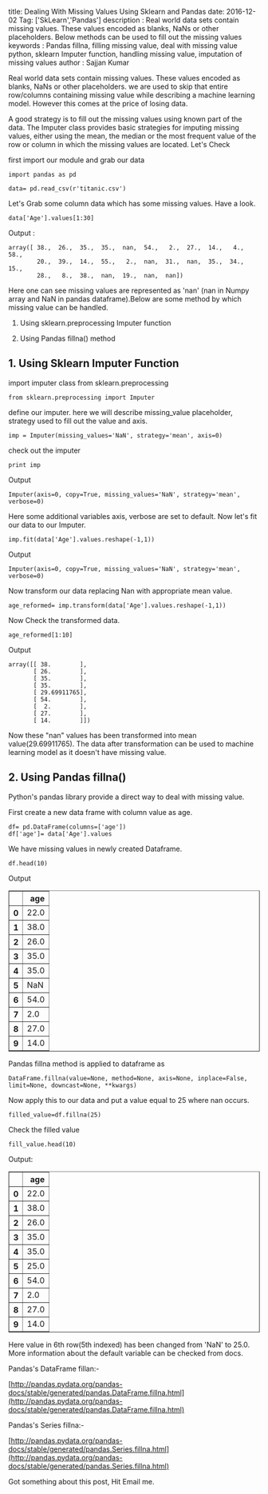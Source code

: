 title: Dealing With Missing Values Using Sklearn and Pandas 
date: 2016-12-02
Tag: ['SkLearn','Pandas']
description : Real world data sets contain missing values. These values encoded as blanks, NaNs or other placeholders. Below methods can be used to fill out the missing values
keywords : Pandas fillna, filling missing value, deal with missing value python, sklearn Imputer function, handling missing value, imputation of missing values
author : Sajjan Kumar

Real world data sets contain missing values. These values encoded as blanks, NaNs or other placeholders. we are used to skip that entire row/columns containing missing value while describing a machine learning model. However this comes at the price of losing data. 

A good strategy is to fill out the missing values using known part of the data. The Imputer class provides basic strategies for imputing missing values, either using the mean, the median or the most frequent value of the row or column in which the missing values are located. Let's Check


first import our module and grab our data 

	import pandas as pd

	data= pd.read_csv(r'titanic.csv')


Let's Grab some column data which has some missing values. Have a look.

	data['Age'].values[1:30]

Output :

    array([ 38.,  26.,  35.,  35.,  nan,  54.,   2.,  27.,  14.,   4.,  58.,
            20.,  39.,  14.,  55.,   2.,  nan,  31.,  nan,  35.,  34.,  15.,
            28.,   8.,  38.,  nan,  19.,  nan,  nan])



Here one can see missing values are represented as 'nan' (nan in Numpy array and NaN in pandas dataframe).Below are some method by which missing value can be handled.

1. Using sklearn.preprocessing Imputer function

2. Using Pandas fillna() method

## 1. Using Sklearn Imputer Function

import imputer class from sklearn.preprocessing

	from sklearn.preprocessing import Imputer

define our imputer. here we will describe missing_value placeholder, strategy used to fill out the value and axis.

	imp = Imputer(missing_values='NaN', strategy='mean', axis=0)

check out the imputer

	print imp

Output 

    Imputer(axis=0, copy=True, missing_values='NaN', strategy='mean', verbose=0)
    

Here some additional variables axis, verbose are set to default.
Now let's fit our data to our Imputer.

	imp.fit(data['Age'].values.reshape(-1,1)) 

Output
 
	Imputer(axis=0, copy=True, missing_values='NaN', strategy='mean', verbose=0)


Now transform our data replacing Nan with appropriate mean value.

	age_reformed= imp.transform(data['Age'].values.reshape(-1,1))

Now Check the transformed data.

	age_reformed[1:10]

Output

    array([[ 38.        ],
           [ 26.        ],
           [ 35.        ],
           [ 35.        ],
           [ 29.69911765],
           [ 54.        ],
           [  2.        ],
           [ 27.        ],
           [ 14.        ]])



Now these "nan" values has been transformed into mean value(29.69911765). The data after transformation can be used to machine learning model
as it doesn't have missing value.

## 2. Using Pandas fillna() 

Python's pandas library provide a direct way to deal with missing value. 

First create a new data frame with column value as age.

	df= pd.DataFrame(columns=['age'])
	df['age']= data['Age'].values

We have missing values in newly created Dataframe.

	df.head(10)

Output
 

<div>
<table border="1" class="dataframe">
  <thead>
    <tr style="text-align: right;">
      <th></th>
      <th>age</th>
    </tr>
  </thead>
  <tbody>
    <tr>
      <th>0</th>
      <td>22.0</td>
    </tr>
    <tr>
      <th>1</th>
      <td>38.0</td>
    </tr>
    <tr>
      <th>2</th>
      <td>26.0</td>
    </tr>
    <tr>
      <th>3</th>
      <td>35.0</td>
    </tr>
    <tr>
      <th>4</th>
      <td>35.0</td>
    </tr>
    <tr>
      <th>5</th>
      <td>NaN</td>
    </tr>
    <tr>
      <th>6</th>
      <td>54.0</td>
    </tr>
    <tr>
      <th>7</th>
      <td>2.0</td>
    </tr>
    <tr>
      <th>8</th>
      <td>27.0</td>
    </tr>
    <tr>
      <th>9</th>
      <td>14.0</td>
    </tr>
  </tbody>
</table>
</div>


Pandas fillna method is applied to dataframe as

	DataFrame.fillna(value=None, method=None, axis=None, inplace=False, limit=None, downcast=None, **kwargs)

Now apply this to our data and put a value equal to 25 where nan occurs.

	filled_value=df.fillna(25)

Check the filled value
 
	fill_value.head(10)

Output:

<div>
<table border="1" class="dataframe">
  <thead>
    <tr style="text-align: right;">
      <th></th>
      <th>age</th>
    </tr>
  </thead>
  <tbody>
    <tr>
      <th>0</th>
      <td>22.0</td>
    </tr>
    <tr>
      <th>1</th>
      <td>38.0</td>
    </tr>
    <tr>
      <th>2</th>
      <td>26.0</td>
    </tr>
    <tr>
      <th>3</th>
      <td>35.0</td>
    </tr>
    <tr>
      <th>4</th>
      <td>35.0</td>
    </tr>
    <tr>
      <th>5</th>
      <td>25.0</td>
    </tr>
    <tr>
      <th>6</th>
      <td>54.0</td>
    </tr>
    <tr>
      <th>7</th>
      <td>2.0</td>
    </tr>
    <tr>
      <th>8</th>
      <td>27.0</td>
    </tr>
    <tr>
      <th>9</th>
      <td>14.0</td>
    </tr>
  </tbody>
</table>
</div>


Here value in 6th row(5th indexed) has been changed from 'NaN' to 25.0.
More information about the default variable can be checked from docs.

Pandas's DataFrame fillan:-

[http://pandas.pydata.org/pandas-docs/stable/generated/pandas.DataFrame.fillna.html](http://pandas.pydata.org/pandas-docs/stable/generated/pandas.DataFrame.fillna.html)

Pandas's Series fillna:-
  
[http://pandas.pydata.org/pandas-docs/stable/generated/pandas.Series.fillna.html](http://pandas.pydata.org/pandas-docs/stable/generated/pandas.Series.fillna.html)


Got something about this post, Hit Email me.